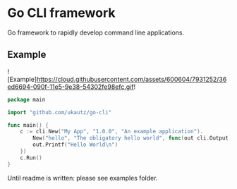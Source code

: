Go CLI framework
================

Go framework to rapidly develop command line applications.

Example
-------

![Example]https://cloud.githubusercontent.com/assets/600604/7931252/36ed6694-090f-11e5-9e38-54302fe98efc.gif!

```go
package main

import "github.com/ukautz/go-cli"

func main() {
	c := cli.New("My App", "1.0.0", "An example application").
		New("hello", "The obligatory hello world", func(out cli.Output) {
		out.Printf("Hello World\n")
	})
	c.Run()
}
```

Until readme is written: please see examples folder.